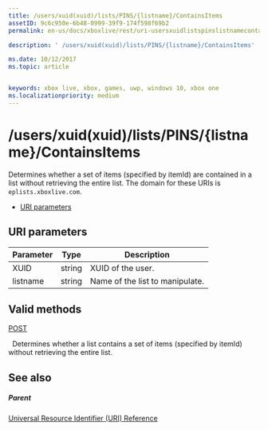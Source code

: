 ```yaml
---
title: /users/xuid(xuid)/lists/PINS/{listname}/ContainsItems
assetID: 9c6c950e-6b48-0999-39f9-174f598f69b2
permalink: en-us/docs/xboxlive/rest/uri-usersxuidlistspinslistnamecontainsitems.html

description: ' /users/xuid(xuid)/lists/PINS/{listname}/ContainsItems'

ms.date: 10/12/2017
ms.topic: article


keywords: xbox live, xbox, games, uwp, windows 10, xbox one
ms.localizationpriority: medium
---
```



# /users/xuid(xuid)/lists/PINS/{listname}/ContainsItems
Determines whether a set of items (specified by itemId) are contained in a list without retrieving the entire list. 
The domain for these URIs is `eplists.xboxlive.com`.
 
  * [URI parameters](#ID4EV)
 
<a id="ID4EV"></a>

 
## URI parameters 
 
| Parameter| Type| Description| 
| --- | --- | --- | 
| XUID| string| XUID of the user.| 
| listname| string| Name of the list to manipulate.| 
  
<a id="ID4E5B"></a>

 
## Valid methods

[POST](uri-usersxuidlistspinslistnamecontainsitemspost.md)

&nbsp;&nbsp;Determines whether a list contains a set of items (specified by itemId) without retrieving the entire list.
 
<a id="ID4EIC"></a>

 
## See also
 
<a id="ID4EKC"></a>

 
##### Parent 

[Universal Resource Identifier (URI) Reference](../atoc-xboxlivews-reference-uris.md)

   
